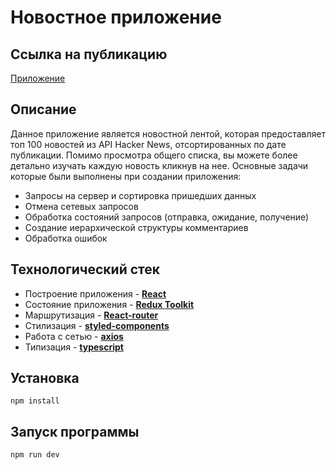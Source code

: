 # Новостное приложение

## Ссылка на публикацию

[Приложение](https://news-application-lnri-8gxne9fp5-ivansavdev.vercel.app/)

## Описание

Данное приложение является новостной лентой, которая предоставляет топ 100 новостей из API Hacker News, отсортированных по дате публикации. Помимо просмотра общего списка, вы можете более детально изучать каждую новость кликнув на нее. 
Основные задачи которые были выполнены при создании приложения:
- Запросы на сервер и сортировка пришедших данных
- Отмена сетевых запросов
- Обработка состояний запросов (отправка, ожидание, получение)
- Создание иерархической структуры комментариев
- Обработка ошибок

## Технологический стек
- Построение приложения - **[React](https://reactjs.org/)**
- Состояние приложения - **[Redux Toolkit](https://redux-toolkit.js.org/)**
- Маршрутизация - **[React-router](https://reactrouter.com/en/main)**
- Стилизация - **[styled-components](https://styled-components.com/)**
- Работа с сетью - **[axios](https://github.com/axios/axios)**
- Типизация - **[typescript](https://www.typescriptlang.org/)**

## Установка

```
npm install
```

## Запуск программы

```
npm run dev
```

